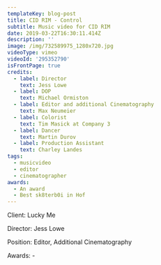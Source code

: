 ```yaml
---
templateKey: blog-post
title: CID RIM - Control
subtitle: Music video for CID RIM
date: 2019-03-22T16:30:11.414Z
description: ''
image: /img/732589975_1280x720.jpg
videoType: vimeo
videoId: '295352790'
isFrontPage: true
credits:
  - label: Director
    text: Jess Lowe
  - label: DOP
    text: Michael Ormiston
  - label: Editor and additional Cinematography
    text: Max Neumeier
  - label: Colorist
    text: Tim Masick at Company 3
  - label: Dancer
    text: Martin Durov
  - label: Production Assistant
    text: Charley Landes
tags:
  - musicvideo
  - editor
  - cinematographer
awards:
  - An award
  - Best sk8terb0i in Hof
---
```

Client: Lucky Me



Director: Jess Lowe



Position: Editor, Additional Cinematography



Awards: -
